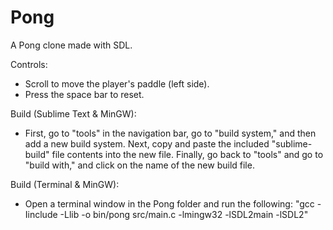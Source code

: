 # Pong
A Pong clone made with SDL. 

Controls:
- Scroll to move the player's paddle (left side).
- Press the space bar to reset.

Build (Sublime Text & MinGW):
- First, go to "tools" in the navigation bar, go to "build system," and then add a new build system. Next, copy and paste the included "sublime-build" file contents into the new file. Finally, go back to "tools" and go to "build with," and click on the name of the new build file.

Build (Terminal & MinGW):
- Open a terminal window in the Pong folder and run the following: "gcc -Iinclude -Llib -o bin/pong src/main.c -lmingw32 -lSDL2main -lSDL2"
